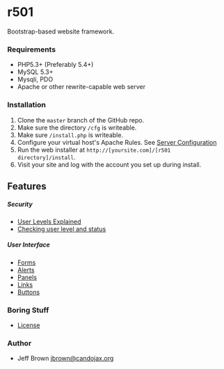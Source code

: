 
# r501

Bootstrap-based website framework.

### Requirements

* PHP5.3+ (Preferably 5.4+)
* MySQL 5.3+
* Mysqli, PDO
* Apache or other rewrite-capable web server


### Installation
1. Clone the `master` branch of the GitHub repo.
2. Make sure the directory `/cfg` is writeable.
3. Make sure `/install.php` is writeable.
4. Configure your virtual host's Apache Rules. See [Server Configuration](documentation/SERVER.md)
5. Run the web installer at `http://[yoursite.com]/[r501 directory]/install`.
6. Visit your site and log with the account you set up during install.


## Features

##### Security
* [User Levels Explained](#)
* [Checking user level and status](#)

##### User Interface
* [Forms](documentation/FORMS.md)
* [Alerts](documentation/ALERTS.md)
* [Panels](#)
* [Links](#)
* [Buttons](#)

### Boring Stuff
* [License](LICENSE)

### Author

* Jeff Brown <jbrown@candojax.org>
